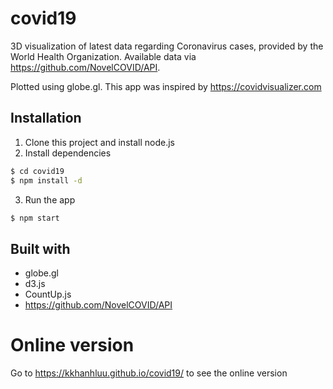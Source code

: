 # covid19

3D visualization of latest data regarding Coronavirus cases, provided by the World Health Organization. Available data via https://github.com/NovelCOVID/API.

Plotted using globe.gl. This app was inspired by https://covidvisualizer.com

## Installation

1. Clone this project and install node.js
2. Install dependencies

```sh
$ cd covid19
$ npm install -d
```

3. Run the app

```sh
$ npm start
```

## Built with

- globe.gl
- d3.js
- CountUp.js
- https://github.com/NovelCOVID/API

# Online version 
Go to <https://kkhanhluu.github.io/covid19/> to see the online version
